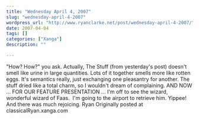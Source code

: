 ```yaml
---
title: "Wednesday April 4, 2007"
slug: "wednesday-april-4-2007"
wordpress_url: "http://www.ryanclarke.net/post/wednesday-april-4-2007/"
date: 2007-04-04
tags: []
categories: ["Xanga"]
description: ""

---
```


"How? How?" you ask. Actually, The Stuff (from yesterday's post) doesn't smell like urine in large quantities. Lots of it together smells more like rotten eggs. It's semantics really, just exchanging one pleasantry for another. The stuff dried like a total charm, so I wouldn't dream of complaining.
AND NOW ... FOR OUR FEATURE PRESENTATION ...
I'm off to see the wizard, wonderful wizard of Faas.  I'm going to the airport to retrieve him. Yippee! And there was much rejoicing.
Ryan
Originally posted at classicalRyan.xanga.com

